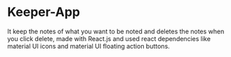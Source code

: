 # Keeper-App
It keep the notes of what you want to be noted and deletes the notes when you click delete, made with React.js and used react dependencies like material UI icons and material UI floating action buttons.
